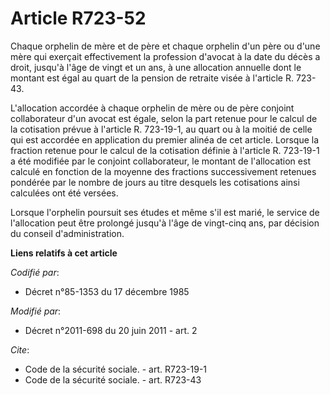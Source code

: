 # Article R723-52

Chaque orphelin de mère et de père et chaque orphelin d'un père ou d'une mère qui exerçait effectivement la profession
d'avocat à la date du décès a droit, jusqu'à l'âge de vingt et un ans, à une allocation annuelle dont le montant est égal au
quart de la pension de retraite visée à l'article R. 723-43. 

L'allocation accordée à chaque orphelin de mère ou de père conjoint collaborateur d'un avocat est égale, selon la part
retenue pour le calcul de la cotisation prévue à l'article R. 723-19-1, au quart ou à la moitié de celle qui est accordée en
application du premier alinéa de cet article. Lorsque la fraction retenue pour le calcul de la cotisation définie à l'article
R. 723-19-1 a été modifiée par le conjoint collaborateur, le montant de l'allocation est calculé en fonction de la moyenne
des fractions successivement retenues pondérée par le nombre de jours au titre desquels les cotisations ainsi calculées ont
été versées. 

Lorsque l'orphelin poursuit ses études et même s'il est marié, le service de l'allocation peut être prolongé jusqu'à l'âge de
vingt-cinq ans, par décision du conseil d'administration.

**Liens relatifs à cet article**

_Codifié par_:

  - Décret n°85-1353 du 17 décembre 1985

_Modifié par_:

  - Décret n°2011-698 du 20 juin 2011 - art. 2

_Cite_:

  - Code de la sécurité sociale. - art. R723-19-1
  - Code de la sécurité sociale. - art. R723-43
